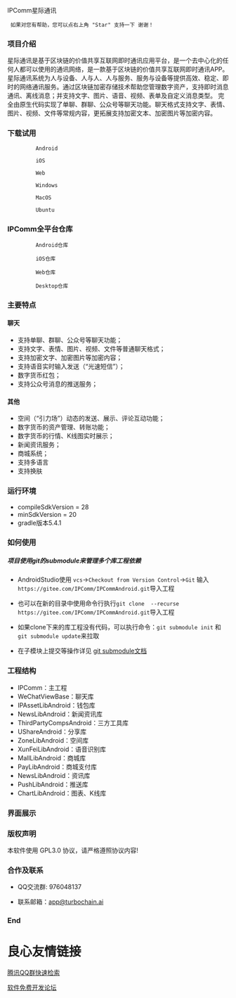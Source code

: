  
 
 
  IPComm星际通讯  
 
     
         
     
     
     
     如果对您有帮助，您可以点右上角 "Star" 支持一下 谢谢！ 
 

### 项目介绍
星际通讯是基于区块链的价值共享互联网即时通讯应用平台，是一个去中心化的任何人都可以使用的通讯网络，是一款基于区块链的价值共享互联网即时通讯APP。星际通讯系统为人与设备、人与人、人与服务、服务与设备等提供高效、稳定、即时的网络通讯服务。通过区块链加密存储技术帮助您管理数字资产，支持即时消息通讯、离线消息；并支持文字、图片、语音、视频、表单及自定义消息类型。
完全由原生代码实现了单聊、群聊、公众号等聊天功能。聊天格式支持文字、表情、图片、视频、文件等常规内容，更拓展支持加密文本、加密图片等加密内容。

### 下载试用
  
			 Android  
  
			 iOS  
  
			 Web  
  
			 Windows  
  
			 MacOS  
  
			 Ubuntu  

### IPComm全平台仓库

 
 
 
 
  
			 Android仓库  
		  
			 iOS仓库  
		  
			 Web仓库  
		  
			 Desktop仓库  

### 主要特点
#### 聊天
- 支持单聊、群聊、公众号等聊天功能；
- 支持文字、表情、图片、视频、文件等普通聊天格式；
- 支持加密文字、加密图片等加密内容；
- 支持语音实时输入发送（“光速短信”）；
- 数字货币红包；
- 支持公众号消息的推送服务；
#### 其他
- 空间（“引力场”）动态的发送、展示、评论互动功能；
- 数字货币的资产管理、转账功能；
- 数字货币的行情、K线图实时展示；
- 新闻资讯服务；
- 商城系统；
- 支持多语言
- 支持换肤

### 运行环境
- compileSdkVersion = 28
- minSdkVersion = 20
- gradle版本5.4.1

### 如何使用
##### 项目使用git的submodule来管理多个库工程依赖
-  AndroidStudio使用 `vcs`->`Checkout from Version Control`->`Git` 输入`https://gitee.com/IPComm/IPCommAndroid.git`导入工程
 - 也可以在新的目录中使用命令行执行`git clone  --recurse https://gitee.com/IPComm/IPCommAndroid.git`导入工程

- 如果clone下来的库工程没有代码，可以执行命令：`git submodule init`  和 ` git submodule update `来拉取

- 在子模块上提交等操作详见 [git submodule文档](https://git-scm.com/book/zh/v2/Git-%E5%B7%A5%E5%85%B7-%E5%AD%90%E6%A8%A1%E5%9D%97)


### 工程结构
- IPComm：主工程
- WeChatViewBase：聊天库
- IPAssetLibAndroid：钱包库
- NewsLibAndroid：新闻资讯库
- ThirdPartyCompsAndroid：三方工具库
- UShareAndroid：分享库
- ZoneLibAndroid：空间库
- XunFeiLibAndroid：语音识别库
- MallLibAndroid：商城库
- PayLibAndroid：商城支付库
- NewsLibAndroid：资讯库
- PushLibAndroid：推送库
- ChartLibAndroid：图表、K线库

### 界面展示

 

 

 

 

 

 

 

 

 

 

 


### 版权声明
本软件使用 GPL3.0 协议，请严格遵照协议内容!

### 合作及联系
- QQ交流群: 976048137

- 联系邮箱：app@turbochain.ai
 

### End


 # 良心友情链接

[腾讯QQ群快速检索](http://u.720life.cn/s/8cf73f7c)

[软件免费开发论坛](http://u.720life.cn/s/bbb01dc0)
